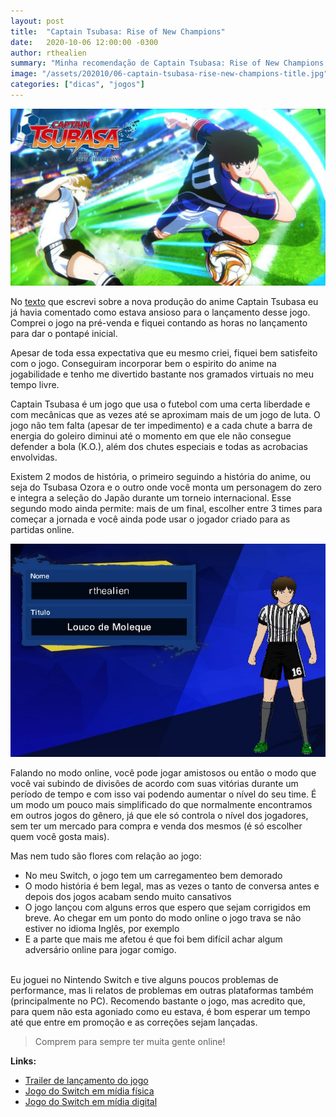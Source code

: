 ```yaml
---
layout: post
title:  "Captain Tsubasa: Rise of New Champions"
date:   2020-10-06 12:00:00 -0300
author: rthealien
summary: "Minha recomendação de Captain Tsubasa: Rise of New Champions, jogo inspirado no anime Captain Tsubas, disponível em quase todas as plataformas."
image: "/assets/202010/06-captain-tsubasa-rise-new-champions-title.jpg"
categories: ["dicas", "jogos"]
---
```


![Captain Tsubasa](/assets/202010/06-captain-tsubasa-rise-new-champions-title.jpg)

No [texto] que escrevi sobre a nova produção do anime Captain Tsubasa eu já havia comentado como estava ansioso para o lançamento desse jogo. Comprei o jogo na pré-venda e fiquei contando as horas no lançamento para dar o pontapé inicial.

Apesar de toda essa expectativa que eu mesmo criei, fiquei bem satisfeito com o jogo. Conseguiram incorporar bem o espirito do anime na jogabilidade e tenho me divertido bastante nos gramados virtuais no meu tempo livre.

Captain Tsubasa é um jogo que usa o futebol com uma certa liberdade e com mecânicas que as vezes até se aproximam mais de um jogo de luta. O jogo não tem falta (apesar de ter impedimento) e a cada chute a barra de energia do goleiro diminui até o momento em que ele não consegue defender a bola (K.O.), além dos chutes especiais e todas as acrobacias envolvidas.

Existem 2 modos de história, o primeiro seguindo a história do anime, ou seja do Tsubasa Ozora e o outro onde você monta um personagem do zero e integra a seleção do Japão durante um torneio internacional. Esse segundo modo ainda permite: mais de um final, escolher entre 3 times para começar a jornada e você ainda pode usar o jogador criado para as partidas online.

![Olha eu aí no jogo](/assets/202010/06-captain-tsubasa-rthealien-putfire.jpg)

Falando no modo online, você pode jogar amistosos ou então o modo que você vai subindo de divisões de acordo com suas vitórias durante um período de tempo e com isso vai podendo aumentar o nível do seu time. É um modo um pouco mais simplificado do que normalmente encontramos em outros jogos do gênero, já que ele só controla o nível dos jogadores, sem ter um mercado para compra e venda dos mesmos (é só escolher quem você gosta mais).

Mas nem tudo são flores com relação ao jogo:
-	No meu Switch, o jogo tem um carregamenteo bem demorado
-	O modo história é bem legal, mas as vezes o tanto de conversa antes e depois dos jogos acabam sendo muito cansativos
-	O jogo lançou com alguns erros que espero que sejam corrigidos em breve. Ao chegar em um ponto do modo online o jogo trava se não estiver no idioma Inglês, por exemplo
-	E a parte que mais me afetou é que foi bem difícil achar algum adversário online para jogar comigo.

<br/>
Eu joguei no Nintendo Switch e tive alguns poucos problemas de performance, mas li relatos de problemas em outras plataformas também (principalmente no PC). Recomendo bastante o jogo, mas acredito que, para quem não esta agoniado como eu estava, é bom esperar um tempo até que entre em promoção e as correções sejam lançadas.

> Comprem para sempre ter muita gente online!

**Links:**

- [Trailer de lançamento do jogo][1]
- [Jogo do Switch em mídia física][2]
- [Jogo do Switch em mídia digital][3]

[1]: https://www.youtube.com/watch?v=WCWV2bBqxCw "Trailer de lançamento"
[2]: https://amzn.to/2GHC3fL "Jogo em mídia física para Switch"
[3]: https://store.nintendo.com.br/captain-tsubasa-rise-of-new-champions-edicion-1-mes "Jogo do Switch em mídia digital"

[texto]: https://rthealien.github.io/dicas/seriados/2020/07/30/Captain-Tsubasa.html "Captain Tsubasa (2018)"